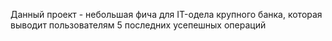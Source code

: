 Данный проект - небольшая фича для IT-одела крупного банка, которая выводит пользователям 5 последних усепешных операций
